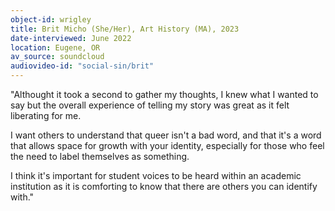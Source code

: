 ```yaml
---
object-id: wrigley
title: Brit Micho (She/Her), Art History (MA), 2023
date-interviewed: June 2022
location: Eugene, OR
av_source: soundcloud
audiovideo-id: "social-sin/brit"
---
```


"Althought it took a second to gather my thoughts, I knew what I wanted to say but the overall experience of telling my story was great as it felt liberating for me.

I want others to understand that queer isn't a bad word, and that it's a word that allows space for growth with your identity, especially for those who feel the need to label themselves as something.

I think it's important for student voices to be heard within an academic institution as it is comforting to know that there are others you can identify with."

